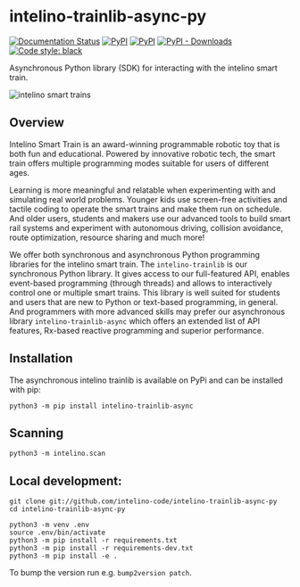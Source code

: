 
# intelino-trainlib-async-py

[![Documentation Status](https://readthedocs.org/projects/intelino-trainlib-async-py/badge/?version=latest)](https://intelino-trainlib-async-py.readthedocs.io/en/latest/?badge=latest)
[![PyPI](https://img.shields.io/pypi/v/intelino-trainlib-async.svg)](https://pypi.org/project/intelino-trainlib-async/)
[![PyPI](https://img.shields.io/pypi/pyversions/intelino-trainlib-async.svg)](https://pypi.org/project/intelino-trainlib-async/)
[![PyPI - Downloads](https://img.shields.io/pypi/dw/intelino-trainlib-async.svg)](https://pypistats.org/packages/intelino-trainlib-async)
[![Code style: black](https://img.shields.io/badge/code%20style-black-000000.svg)](https://github.com/psf/black)

Asynchronous Python library (SDK) for interacting with the intelino smart train.

![intelino smart trains][main-img]


## Overview

Intelino Smart Train is an award-winning programmable robotic toy that is both fun and educational. Powered by innovative robotic tech, the smart train offers multiple programming modes suitable for users of different ages.

Learning is more meaningful and relatable when experimenting with and simulating real world problems. Younger kids use screen-free activities and tactile coding to operate the smart trains and make them run on schedule. And older users, students and makers use our advanced tools to build smart rail systems and experiment with autonomous driving, collision avoidance, route optimization, resource sharing and much more!

We offer both synchronous and asynchronous Python programming libraries for the intelino smart train. The `intelino-trainlib` is our synchronous Python library. It gives access to our full-featured API, enables event-based programming (through threads) and allows to interactively control one or multiple smart trains. This library is well suited for students and users that are new to Python or text-based programming, in general. And programmers with more advanced skills may prefer our asynchronous library `intelino-trainlib-async` which offers an extended list of API features, Rx-based reactive programming and superior performance.

## Installation

The asynchronous intelino trainlib is available on PyPi and can be installed with pip:

```
python3 -m pip install intelino-trainlib-async
```

## Scanning

```
python3 -m intelino.scan
```


## Local development:

```
git clone git://github.com/intelino-code/intelino-trainlib-async-py
cd intelino-trainlib-async-py

python3 -m venv .env
source .env/bin/activate
python3 -m pip install -r requirements.txt
python3 -m pip install -r requirements-dev.txt
python3 -m pip install -e .
```

To bump the version run e.g. `bump2version patch`.

[main-img]: ./docs/source/images/intelino-multi-train.jpg "intelino smart trains"
